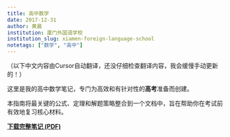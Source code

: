```yaml
---
title: 高中数学
date: 2017-12-31
author: 黄晨
institution: 厦门外国语学校
institution_slug: xiamen-foreign-language-school
notetags: ["数学", "高中"]
---
```


（以下中文内容由Cursor自动翻译，还没仔细检查翻译内容，我会缓慢手动更新的！）

这里是我的高中数学笔记，专门为高效和有针对性的**高考**准备而创建。

本指南将最关键的公式、定理和解题策略整合到一个文档中，旨在帮助你在考试前有效地复习核心材料。

[**下载完整笔记 (PDF)**](/notes/high-school-math/pdf/math-review.pdf)
